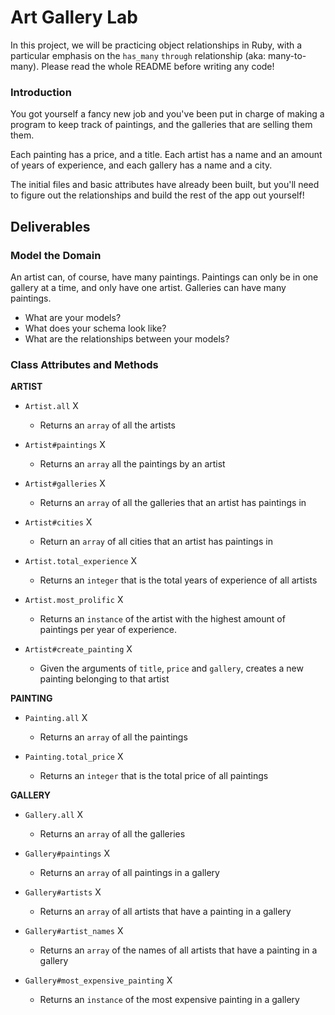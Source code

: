 # Art Gallery Lab

In this project, we will be practicing object relationships in Ruby, with a particular emphasis on the `has_many` `through` relationship (aka: many-to-many). Please read the whole README before writing any code!

### Introduction

You got yourself a fancy new job and you've been put in charge of making a program to keep track of paintings, and the galleries that are selling them them.  

Each painting has a price, and a title.  Each artist has a name and an amount of years of experience, and each gallery has a name and a city.

The initial files and basic attributes have already been built, but you'll need to figure out the relationships and build the rest of the app out yourself!

## Deliverables

### Model the Domain

An artist can, of course, have many paintings. Paintings can only be in one gallery at a time, and only have one artist.  Galleries can have many paintings.

* What are your models?
* What does your schema look like?
* What are the relationships between your models?



### Class Attributes and Methods

**ARTIST**

  * `Artist.all`  X
    * Returns an `array` of all the artists

  * `Artist#paintings`    X
    * Returns an `array` all the paintings by an artist

  * `Artist#galleries`    X
    * Returns an `array` of all the galleries that an artist has paintings in

  * `Artist#cities` X
    * Return an `array` of all cities that an artist has paintings in

  * `Artist.total_experience`   X
    * Returns an `integer` that is the total years of experience of all artists

  * `Artist.most_prolific`    X
    * Returns an `instance` of the artist with the highest amount of paintings per year of experience.

  * `Artist#create_painting`    X
    * Given the arguments of `title`, `price` and `gallery`, creates a new painting belonging to that artist

**PAINTING**

  * `Painting.all`    X
    * Returns an `array` of all the paintings

  * `Painting.total_price`    X
    * Returns an `integer` that is the total price of all paintings

**GALLERY**

  * `Gallery.all`   X
    * Returns an `array` of all the galleries

  * `Gallery#paintings`   X
    * Returns an `array` of all paintings in a gallery

  * `Gallery#artists`   X
    * Returns an `array` of all artists that have a painting in a gallery

  * `Gallery#artist_names`  X
    * Returns an `array` of the names of all artists that have a painting in a gallery

  * `Gallery#most_expensive_painting`   X
    * Returns an `instance` of the most expensive painting in a gallery
